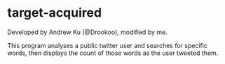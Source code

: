 # target-acquired

Developed by Andrew Ku (@Drookoo), modified by me.

This program analyses a public twitter user and searches for specific words, then displays the count of those words as the user tweeted them.
